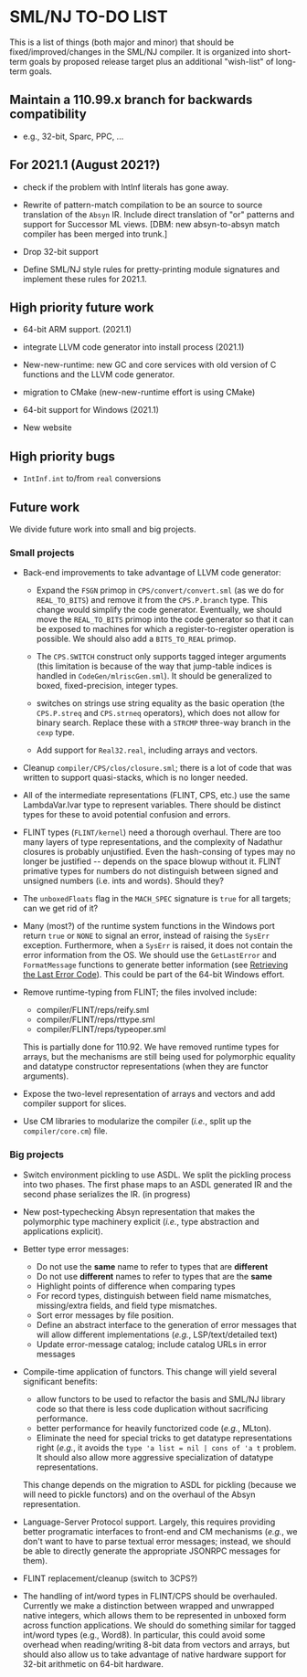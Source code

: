 # SML/NJ TO-DO LIST

This is a list of things (both major and minor) that should be fixed/improved/changes
in the SML/NJ compiler.  It is organized into short-term goals by proposed release
target plus an additional "wish-list" of long-term goals.

## Maintain a 110.99.x branch for backwards compatibility
  * e.g., 32-bit, Sparc, PPC, ...

## For 2021.1 (August 2021?)

  * check if the problem with IntInf literals has gone away.

  * Rewrite of pattern-match compilation to be an source to source translation of the
    `Absyn` IR.  Include direct translation of "or" patterns and support for Successor
    ML views. [DBM: new absyn-to-absyn match compiler has been merged into trunk.]

  * Drop 32-bit support

  * Define SML/NJ style rules for pretty-printing module signatures
    and implement these rules for 2021.1.

## High priority future work

  * 64-bit ARM support. (2021.1)

  * integrate LLVM code generator into install process (2021.1)

  * New-new-runtime: new GC and core services with old version of C functions
    and the LLVM code generator.

  * migration to CMake (new-new-runtime effort is using CMake)

  * 64-bit support for Windows (2021.1)

  * New website

## High priority bugs

  * `IntInf.int` to/from `real` conversions

## Future work

We divide future work into small and big projects.

### Small projects

  * Back-end improvements to take advantage of LLVM code generator:

      - Expand the `FSGN` primop in `CPS/convert/convert.sml` (as we do for `REAL_TO_BITS`)
	and remove it from the `CPS.P.branch` type.  This change would simplify the code
	generator.  Eventually, we should move the `REAL_TO_BITS` primop into the
	code generator so that it can be exposed to machines for which a register-to-register
	operation is possible.  We should also add a `BITS_TO_REAL` primop.

      - The `CPS.SWITCH` construct only supports tagged integer arguments (this limitation
	is because of the way that jump-table indices is handled in `CodeGen/mlriscGen.sml`).
	It should be generalized to boxed, fixed-precision, integer types.

      - switches on strings use string equality as the basic operation (the `CPS.P.streq` and
	`CPS.strneq` operators), which does not allow for binary search.  Replace these with
	a `STRCMP` three-way branch in the `cexp` type.

      - Add support for `Real32.real`, including arrays and vectors.

  * Cleanup `compiler/CPS/clos/closure.sml`; there is a lot of code that was
    written to support quasi-stacks, which is no longer needed.

  * All of the intermediate representations (FLINT, CPS, etc.) use the same LambdaVar.lvar
    type to represent variables.  There should be distinct types for these to avoid
    potential confusion and errors.

  * FLINT types (`FLINT/kernel`) need a thorough overhaul. There are too
    many layers of type representations, and the complexity of Nadathur
    closures is probably unjustified. Even the hash-consing of types may
    no longer be justified -- depends on the space blowup without
    it. FLINT primative types for numbers do not distinguish between
    signed and unsigned numbers (i.e. ints and words). Should they?

  * The `unboxedFloats` flag in the `MACH_SPEC` signature is `true` for all targets; can
    we get rid of it?

  * Many (most?) of the runtime system functions in the Windows port return `true` or
    `NONE` to signal an error, instead of raising the `SysErr` exception.  Furthermore,
    when a `SysErr` is raised, it does not contain the error information from the OS.
    We should use the `GetLastError` and `FormatMessage` functions to generate better
    information (see [Retrieving the Last Error
    Code](https://docs.microsoft.com/en-us/windows/desktop/Debug/retrieving-the-last-error-code)).
    This could be part of the 64-bit Windows effort.

  * Remove runtime-typing from FLINT; the files involved include:
    - compiler/FLINT/reps/reify.sml
    - compiler/FLINT/reps/rttype.sml
    - compiler/FLINT/reps/typeoper.sml

    This is partially done for 110.92.  We have removed runtime types for arrays, but the
    mechanisms are still being used for polymorphic equality and datatype constructor
    representations (when they are functor arguments).

  * Expose the two-level representation of arrays and vectors and add compiler support
    for slices.

  * Use CM libraries to modularize the compiler (*i.e.*, split up the `compiler/core.cm`)
    file.

### Big projects

  * Switch environment pickling to use ASDL.  We split the pickling process into
    two phases.  The first phase maps to an ASDL generated IR and the second phase
    serializes the IR.
    (in progress)

  * New post-typechecking Absyn representation that makes the polymorphic type machinery
    explicit (*i.e.*, type abstraction and applications explicit).

  * Better type error messages:
    - Do not use the **same** name to refer to types that are **different**
    - Do not use **different** names to refer to types that are the **same**
    - Highlight points of difference when comparing types
    - For record types, distinguish between field name mismatches, missing/extra
      fields, and field type mismatches.
    - Sort error messages by file position.
    - Define an abstract interface to the generation of error messages that will allow
      different implementations (*e.g.*, LSP/text/detailed text)
    - Update error-message catalog; include catalog URLs in error messages

  * Compile-time application of functors.  This change will yield several significant
    benefits:
    - allow functors to be used to refactor the basis and SML/NJ library code
      so that there is less code duplication without sacrificing performance.
    - better performance for heavily functorized code (*e.g.*, MLton).
    - Eliminate the need for special tricks to get datatype representations
      right (*e.g.*, it avoids the `type 'a list = nil | cons of 'a t` problem.
      It should also allow more aggressive specialization of datatype representations.

    This change depends on the migration to ASDL for pickling (because we will need
    to pickle functors) and on the overhaul of the Absyn representation.

  * Language-Server Protocol support.  Largely, this requires providing better programatic
    interfaces to front-end and CM mechanisms (*e.g.*, we don't want to have to parse textual
    error messages; instead, we should be able to directly generate the appropriate
    JSONRPC messages for them).

  * FLINT replacement/cleanup (switch to 3CPS?)

  * The handling of int/word types in FLINT/CPS should be overhauled.  Currently we
    make a distinction between wrapped and unwrapped native integers, which allows
    them to be represented in unboxed form across function applications.  We should
    do something similar for tagged int/word types (e.g., Word8).  In particular,
    this could avoid some overhead when reading/writing 8-bit data from vectors
    and arrays, but should also allow us to take advantage of native hardware
    support for 32-bit arithmetic on 64-bit hardware.
